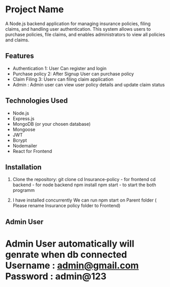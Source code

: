 # Project Name

A Node.js backend application for managing insurance policies, filing claims, and handling user authentication.
This system allows users to purchase policies, file claims, and enables administrators to view all policies and claims.

## Features

- Authentication 1: User Can register and login 
- Purchase policy 2: After Signup User can purchase policy 
- Claim Filing 3: Userv can filing claim application
- Admin : Admin user can view user policy details and update claim status

## Technologies Used

- Node.js
- Express.js
- MongoDB (or your chosen database)
- Mongoose 
- JWT 
- Bcrypt
- Nodemailer
- React for Frontend

## Installation

1. Clone the repository:
   git clone <repository-url>
   cd Insurance-policy - for frontend
   cd backend - for node backend
   npm install
   npm start - to start the both programm

2. I have installed concurrently We can run npm start on Parent folder ( Please rename Insurance policy folder to Frontend)

## Admin User 
 Admin User automatically will genrate when db connected 
 Username : admin@gmail.com
 Password : admin@123
 ==========================






